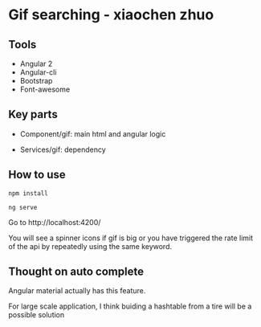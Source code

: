 # Gif searching - xiaochen zhuo


## Tools

- Angular 2
- Angular-cli
- Bootstrap
- Font-awesome

## Key parts

- Component/gif: main html and angular logic

- Services/gif: dependency

## How to use

 ```
 npm install
 
 ```

  ```
  ng serve
  ```

Go to http://localhost:4200/

You will see a spinner icons if gif is big or you have triggered the rate limit of the api by repeatedly using the same keyword.

## Thought on auto complete

Angular material actually has this feature.

For large scale application, I think buiding a hashtable from a tire will be a possible solution 


